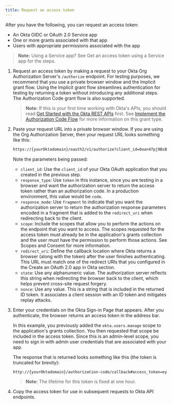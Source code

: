 ```yaml
---
title: Request an access token
---
```

After you have the following, you can request an access token: 

* An Okta OIDC or OAuth 2.0 Service app
* One or more grants associated with that app
* Users with appropriate permissions associated with the app

> **Note:** Using a Service app? See <GuideLink link="../get-access-token-using-service-app">Get an access token using a Service app</GuideLink> for the steps.

1. Request an access token by making a request to your Okta Org Authorization Server's `/authorize` endpoint. For testing purposes, we recommend that you use a private browser window and the Implicit grant flow. Using the Implicit grant flow streamlines authentication for testing by returning a token without introducing any additional steps. The Authorization Code grant flow is also supported.

    > **Note:** If this is your first time working with Okta's APIs, you should read [Get Started with the Okta REST APIs](https://developer.okta.com/code/rest/) first. See [Implement the Authorization Code Flow](/docs/guides/implement-auth-code/) for more information on this grant type.

2. Paste your request URL into a private browser window. If you are using the Org Authorization Server, then your request URL looks something like this:

    ```bash
    https://{yourOktadomain}/oauth2/v1/authorize?client_id=0oan47pj9BsB30h7&response_type=token&response_mode=fragment&scope=okta.users.manage%20okta.users.read.self%20okta.users.read&redirect_uri=http://{yourOktadoman}/authorization-code/callback&nonce=UBGW&state=1234
    ```
    Note the parameters being passed:

    * `client_id`: Use the `client_id` of your Okta OAuth application that you created in the <GuideLink link="../create-oauth-app">previous step</GuideLink>. 
    * `response_type`: Use `token` in this instance, since you are testing in a browser and want the authorization server to return the access token rather than an authorization code. In a production environment, this value would be `code`. 
    * `response_mode`: Use `fragment` to indicate that you want the authorization server to return the authorization response parameters encoded in a fragment that is added to the `redirect_uri` when redirecting back to the client. 
    * `scope`: Include the scopes that allow you to perform the actions on the endpoint that you want to access. The scopes requested for the access token must already be in the application's grants collection and the user must have the permission to perform those actions. See Scopes and Consent for more information.
    * `redirect_uri`: Define the callback location where Okta returns a browser (along with the token) after the user finishes authenticating. This URL must match one of the redirect URIs that you configured in the <GuideLink link="../create-an-OAuth-2.0-app-in-okta">Create an OAuth 2.0 app in Okta</GuideLink> section.
    * `state`: Use any alphanumeric value. The authorization server reflects this string when redirecting the browser back to the client, which helps prevent cross-site request forgery. 
    * `nonce`: Use any value. This is a string that is included in the returned ID token. It associates a client session with an ID token and mitigates replay attacks.

3. Enter your credentials on the Okta Sign-in Page that appears. After you authenticate, the browser returns an access token in the address bar.

    In this example, you previously added the `okta.users.manage` scope to the application's grants collection. You then requested that scope be included in the access token. Since this is an admin-level scope, you need to sign in with admin user credentials that are associated with your app.

    The response that is returned looks something like this (the token is truncated for brevity):

    ```bash
    http://{yourOktadomain}/authorization-code/callback#access_token=eyJraWQiOiJEa1lUbmhTdkd5OEJkbk9yMVdYTENhbVFRTUZiNTlYbH.......Y5D6XGTBEr4d7SmjGDIP3vBA&token_type=Bearer&expires_in=3600&scope=openid+okta.users.manage&state=1234
    ```
    > **Note:** The lifetime for this token is fixed at one hour.

4. Copy the access token for use in subsequent <GuideLink link="../save-access-token">requests to Okta API endpoints</GuideLink>.

<NextSectionLink/>
